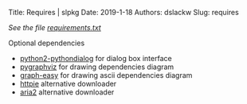 Title: Requires | slpkg
Date: 2019-1-18
Authors: dslackw
Slug: requires

*See the file [requirements.txt](https://gitlab.com/dslackw/slpkg/blob/master/requirements.txt)*


Optional dependencies

* [python2-pythondialog](http://slackbuilds.org/repository/14.2/python/python2-pythondialog/) for dialog box interface
* [pygraphviz](http://slackbuilds.org/repository/14.2/graphics/pygraphviz/) for drawing dependencies diagram
* [graph-easy](http://slackbuilds.org/repository/14.2/graphics/graph-easy/) for drawing ascii dependencies diagram
* [httpie](https://slackbuilds.org/repository/14.2/network/httpie/) alternative downloader
* [aria2](https://slackbuilds.org/repository/14.2/network/aria2/) alternative downloader


